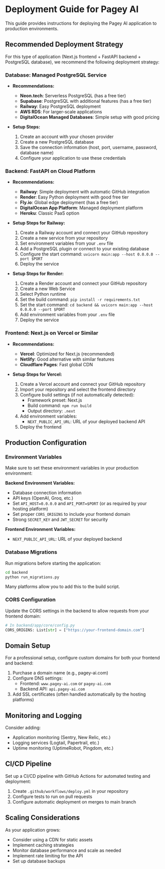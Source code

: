 # Deployment Guide for Pagey AI

This guide provides instructions for deploying the Pagey AI application to production environments.

## Recommended Deployment Strategy

For this type of application (Next.js frontend + FastAPI backend + PostgreSQL database), we recommend the following deployment strategy:

### Database: Managed PostgreSQL Service

- **Recommendations:**
  - **Neon.tech**: Serverless PostgreSQL (has a free tier)
  - **Supabase**: PostgreSQL with additional features (has a free tier)
  - **Railway**: Easy PostgreSQL deployment
  - **AWS RDS**: For larger-scale applications
  - **DigitalOcean Managed Databases**: Simple setup with good pricing

- **Setup Steps:**
  1. Create an account with your chosen provider
  2. Create a new PostgreSQL database
  3. Save the connection information (host, port, username, password, database name)
  4. Configure your application to use these credentials

### Backend: FastAPI on Cloud Platform

- **Recommendations:**
  - **Railway**: Simple deployment with automatic GitHub integration
  - **Render**: Easy Python deployment with good free tier
  - **Fly.io**: Global edge deployment (has a free tier)
  - **DigitalOcean App Platform**: Managed deployment platform
  - **Heroku**: Classic PaaS option

- **Setup Steps for Railway:**
  1. Create a Railway account and connect your GitHub repository
  2. Create a new service from your repository
  3. Set environment variables from your `.env` file
  4. Add a PostgreSQL plugin or connect to your existing database
  5. Configure the start command: `uvicorn main:app --host 0.0.0.0 --port $PORT`
  6. Deploy the service

- **Setup Steps for Render:**
  1. Create a Render account and connect your GitHub repository
  2. Create a new Web Service
  3. Select Python runtime
  4. Set the build command: `pip install -r requirements.txt`
  5. Set the start command: `cd backend && uvicorn main:app --host 0.0.0.0 --port $PORT`
  6. Add environment variables from your `.env` file
  7. Deploy the service

### Frontend: Next.js on Vercel or Similar

- **Recommendations:**
  - **Vercel**: Optimized for Next.js (recommended)
  - **Netlify**: Good alternative with similar features
  - **Cloudflare Pages**: Fast global CDN

- **Setup Steps for Vercel:**
  1. Create a Vercel account and connect your GitHub repository
  2. Import your repository and select the frontend directory
  3. Configure build settings (if not automatically detected):
     - Framework preset: Next.js
     - Build command: `npm run build`
     - Output directory: `.next`
  4. Add environment variables:
     - `NEXT_PUBLIC_API_URL`: URL of your deployed backend API
  5. Deploy the frontend

## Production Configuration

### Environment Variables

Make sure to set these environment variables in your production environment:

**Backend Environment Variables:**
- Database connection information
- API keys (OpenAI, Groq, etc.)
- Set `API_HOST=0.0.0.0` and `API_PORT=$PORT` (or as required by your hosting platform)
- Set proper `CORS_ORIGINS` to include your frontend domain
- Strong `SECRET_KEY` and `JWT_SECRET` for security

**Frontend Environment Variables:**
- `NEXT_PUBLIC_API_URL`: URL of your deployed backend

### Database Migrations

Run migrations before starting the application:

```bash
cd backend
python run_migrations.py
```

Many platforms allow you to add this to the build script.

### CORS Configuration

Update the CORS settings in the backend to allow requests from your frontend domain:

```python
# In backend/app/core/config.py
CORS_ORIGINS: List[str] = ["https://your-frontend-domain.com"]
```

## Domain Setup

For a professional setup, configure custom domains for both your frontend and backend:

1. Purchase a domain name (e.g., pagey-ai.com)
2. Configure DNS settings:
   - Frontend: `www.pagey-ai.com` or `pagey-ai.com`
   - Backend API: `api.pagey-ai.com`
3. Add SSL certificates (often handled automatically by the hosting platforms)

## Monitoring and Logging

Consider adding:
- Application monitoring (Sentry, New Relic, etc.)
- Logging services (Logtail, Papertrail, etc.)
- Uptime monitoring (UptimeRobot, Pingdom, etc.)

## CI/CD Pipeline

Set up a CI/CD pipeline with GitHub Actions for automated testing and deployment:

1. Create `.github/workflows/deploy.yml` in your repository
2. Configure tests to run on pull requests
3. Configure automatic deployment on merges to main branch

## Scaling Considerations

As your application grows:
- Consider using a CDN for static assets
- Implement caching strategies
- Monitor database performance and scale as needed
- Implement rate limiting for the API
- Set up database backups 